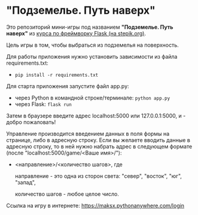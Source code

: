 # "Подземелье. Путь наверх"
Это репозиторий мини-игры под названием **"Подземелье. Путь наверх"** из [курса по фреймворку Flask (на stepik.org)](https://stepik.org/lesson/536750/step/2?unit=529973).

Цель игры в том, чтобы выбраться из подземелья на поверхность.

Для работы приложения нужно установить зависимости из файла requirements.txt:
- ```pip install -r requirements.txt```

Для старта приложения запустите файл app.py:
- через Python в командной строке/терминале: ```python app.py```
- через Flask: ```flask run```

Затем в браузере введите адрес localhost:5000 или 127.0.0.1:5000, и - добро пожаловать!

Управление производится введением данных в поля формы на странице, либо в адресную строку. Если вы желаете вводить данные в адресную строку, то в ней нужно набрать адрес в следующем формате (после "localhost:5000/game/<Ваше имя>/"):
- <направление>/<количество шагов>, где

    направление - это однa из сторон света: "север", "восток", "юг", "запад",

    количество шагов - любое целое число.

Ссылка на игру в интернете: <https://maksx.pythonanywhere.com/login>
